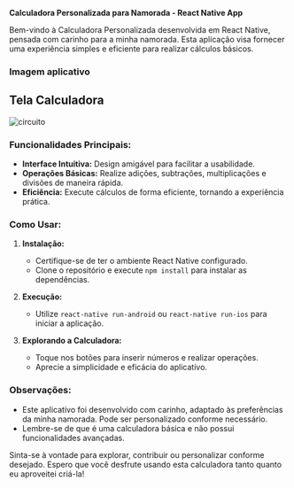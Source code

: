 **Calculadora Personalizada para Namorada - React Native App**

Bem-vindo à Calculadora Personalizada desenvolvida em React Native, pensada com carinho para a minha namorada. Esta aplicação visa fornecer uma experiência simples e eficiente para realizar cálculos básicos.

### Imagem aplicativo

## Tela Calculadora
![circuito](https://github.com/DevSntosx71/AffectionateDigits/blob/main/lib/TelaCalculadora.jpeg?raw=true)

### Funcionalidades Principais:

- **Interface Intuitiva:** Design amigável para facilitar a usabilidade.
- **Operações Básicas:** Realize adições, subtrações, multiplicações e divisões de maneira rápida.
- **Eficiência:** Execute cálculos de forma eficiente, tornando a experiência prática.

### Como Usar:

1. **Instalação:**
   - Certifique-se de ter o ambiente React Native configurado.
   - Clone o repositório e execute `npm install` para instalar as dependências.

2. **Execução:**
   - Utilize `react-native run-android` ou `react-native run-ios` para iniciar a aplicação.

3. **Explorando a Calculadora:**
   - Toque nos botões para inserir números e realizar operações.
   - Aprecie a simplicidade e eficácia do aplicativo.

### Observações:

- Este aplicativo foi desenvolvido com carinho, adaptado às preferências da minha namorada. Pode ser personalizado conforme necessário.
- Lembre-se de que é uma calculadora básica e não possui funcionalidades avançadas.

Sinta-se à vontade para explorar, contribuir ou personalizar conforme desejado. Espero que você desfrute usando esta calculadora tanto quanto eu aproveitei criá-la!
